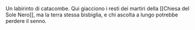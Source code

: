 Un labirinto di catacombe. Qui giacciono i resti dei martiri della [[Chiesa del Sole Nero]], ma la terra stessa bisbiglia, e chi ascolta a lungo potrebbe perdere il senno. 